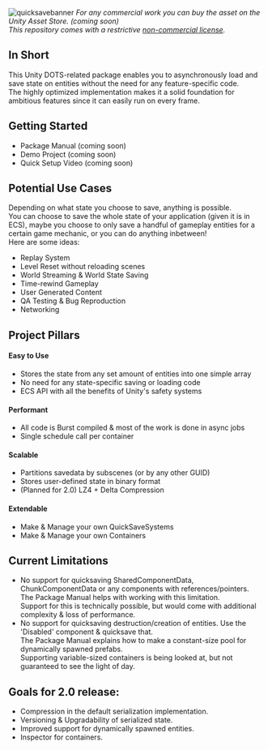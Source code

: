 ![quicksavebanner](https://user-images.githubusercontent.com/23634827/218306750-7084d9a7-b36d-42c8-872b-dc86b690cfb5.png)
*For any commercial work you can buy the asset on the Unity Asset Store. (coming soon)  
This repository comes with a restrictive [non-commercial license](LICENSE.MD).*

## In Short
This Unity DOTS-related package enables you to asynchronously load and save state on entities without the need for any feature-specific code.  
The highly optimized implementation makes it a solid foundation for ambitious features since it can easily run on every frame.

## Getting Started
* Package Manual (coming soon)  
* Demo Project (coming soon)  
* Quick Setup Video (coming soon)  

## Potential Use Cases
Depending on what state you choose to save, anything is possible.  
You can choose to save the whole state of your application (given it is in ECS), maybe you choose to only save a handful of gameplay entities for a certain game mechanic, or you can do anything inbetween!  
Here are some ideas:
* Replay System
* Level Reset without reloading scenes
* World Streaming & World State Saving
* Time-rewind Gameplay
* User Generated Content
* QA Testing & Bug Reproduction
* Networking

## Project Pillars

#### Easy to Use
* Stores the state from any set amount of entities into one simple array
* No need for any state-specific saving or loading code
* ECS API with all the benefits of Unity's safety systems

#### Performant
* All code is Burst compiled & most of the work is done in async jobs
* Single schedule call per container

#### Scalable
* Partitions savedata by subscenes (or by any other GUID)
* Stores user-defined state in binary format
* (Planned for 2.0) LZ4 + Delta Compression

#### Extendable
* Make & Manage your own QuickSaveSystems
* Make & Manage your own Containers

## Current Limitations
* No support for quicksaving SharedComponentData, ChunkComponentData or any components with references/pointers.  
The Package Manual helps with working with this limitation.  
Support for this is technically possible, but would come with additional complexity & loss of performance.  
* No support for quicksaving destruction/creation of entities. Use the 'Disabled' component & quicksave that.  
The Package Manual explains how to make a constant-size pool for dynamically spawned prefabs.  
Supporting variable-sized containers is being looked at, but not guaranteed to see the light of day.

## Goals for 2.0 release:
* Compression in the default serialization implementation.
* Versioning & Upgradability of serialized state.
* Improved support for dynamically spawned entities.
* Inspector for containers.
